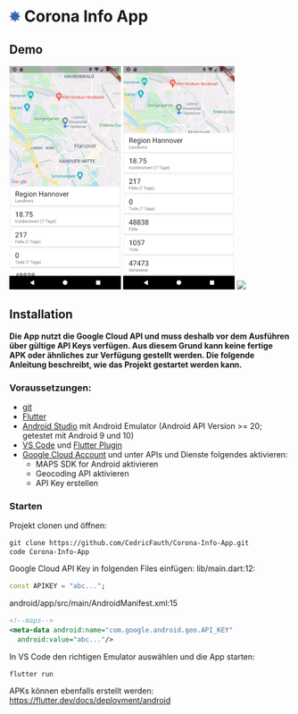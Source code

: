 # <img src="footage/logo.png" width="20"/> Corona Info App


## Demo
<img src="footage/i1.png" width="200"/> <img src="footage/i2.png" width="200"/> <img src="footage/demo.gif" width="200"/>

## Installation
**Die App nutzt die Google Cloud API und muss deshalb vor dem Ausführen über gültige API Keys verfügen. Aus diesem Grund kann keine fertige APK oder ähnliches zur Verfügung gestellt werden. Die folgende Anleitung beschreibt, wie das Projekt gestartet werden kann.**

### Voraussetzungen:
- [git](https://git-scm.com/downloads)
- [Flutter](https://flutter.dev/docs/get-started/install)
- [Android Studio](https://developer.android.com/studio/install) mit Android Emulator (Android API Version >= 20; getestet mit Android 9 und 10)
- [VS Code](https://code.visualstudio.com/download) und [Flutter Plugin](https://flutter.dev/docs/get-started/editor?tab=vscode)
- [Google Cloud Account](https://console.cloud.google.com) und unter APIs und Dienste folgendes aktivieren:
  - MAPS SDK for Android aktivieren
  - Geocoding API aktivieren
  - API Key erstellen

### Starten
Projekt clonen und öffnen:
```
git clone https://github.com/CedricFauth/Corona-Info-App.git
code Corona-Info-App
```

Google Cloud API Key in folgenden Files einfügen:
lib/main.dart:12:
```dart
const APIKEY = "abc...";
```

android/app/src/main/AndroidManifest.xml:15
```xml
<!--maps-->
<meta-data android:name="com.google.android.geo.API_KEY"
  android:value="abc..."/>
```

In VS Code den richtigen Emulator auswählen und die App starten: 
```
flutter run
```

APKs können ebenfalls erstellt werden:
https://flutter.dev/docs/deployment/android
